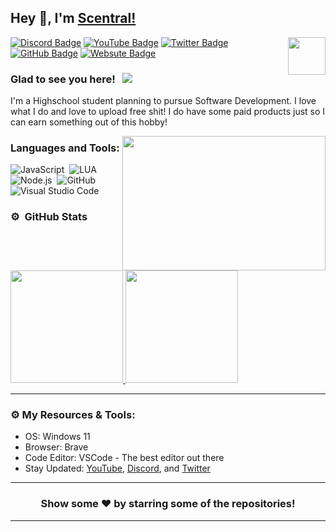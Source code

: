 ## Hey 👋, I'm [Scentral!](https://github.com/scentral/)

<img align="right" height="60" width="60" alt="" src="[https://cdn.discordapp.com/attachments/579055386406027286/814633737802219580/Infinity_2.png(https://cdn.discordapp.com/attachments/925891005834743830/1027741404971155497/1301ee85c63f748c0e213bead815372557.png)" />

[![Discord Badge](https://img.shields.io/badge/-Discord-0e76a8?style=flat-square&logo=Discord&logoColor=white)](https://discord.gg/AYSSF4Uuv9)
[![YouTube Badge](https://img.shields.io/badge/-YouTube-e02828?style=flat-square&logo=YouTube&logoColor=white)](https://www.youtube.com/channel/UCbGUYKYfiGaLnur9KwELR9Qpbjreload=102)
[![Twitter Badge](https://img.shields.io/badge/-Twitter-00acee?style=flat-square&logo=Twitter&logoColor=white)](https://twitter.com/Scentral)
[![GitHub Badge](https://img.shields.io/badge/-GitHub-ffffff?style=flat-square&logo=Github&logoColor=black)](https://github.com/Scentral)
[![Websute Badge](https://img.shields.io/badge/-Website-000000?style=flat-square&logo=Website&logoColor=black)](https://astradev.wtf)

### Glad to see you here! &nbsp; ![](https://komarev.com/ghpvc/?username=Scentral&label=Views&color=blue&style=plastic)

I'm a Highschool student planning to pursue Software Development. I love what I do and love to upload free shit! I do have some paid products just so I can earn something out of this hobby!

<img align="right" height="215" width="325" alt="" src="https://cdn.dribbble.com/users/416610/screenshots/4801105/coding_desk_flat_vector_ui_ux_design_illustration_motion_animation_gif2.gif" />

### Languages and Tools:

![JavaScript](https://img.shields.io/badge/-JavaScript-333333?style=flat&logo=javascript)&nbsp;
![LUA](https://img.shields.io/badge/-LUA-333333?style=flat&logo=lua)&nbsp;
![Node.js](https://img.shields.io/badge/-Node.js-333333?style=flat&logo=node.js)&nbsp;
![GitHub](https://img.shields.io/badge/-GitHub-333333?style=flat&logo=github)&nbsp;
![Visual Studio Code](https://img.shields.io/badge/-Visual%20Studio%20Code-333333?style=flat&logo=visual-studio-code&logoColor=007ACC)&nbsp;

### ⚙️ &nbsp;GitHub Stats

<p align="left">
<a href="https://github.com/Scentral">
  <img height="180em" src="https://github-readme-stats-eight-theta.vercel.app/api?username=Scentral&show_icons=true&theme=react&include_all_commits=true&count_private=true"/>
  <img height="180em" src="https://github-readme-stats-eight-theta.vercel.app/api/top-langs/?username=Scentral&layout=compact&langs_count=8&theme=react"/>
</a>
</p>

---

### ⚙️ My Resources & Tools:

- OS: Windows 11
- Browser: Brave
- Code Editor: VSCode - The best editor out there
- Stay Updated: [YouTube](https://www.youtube.com/channel/UCbGUYKYfiGaLnur9KwELR9Qpbjreload=102), [Discord](https://discord.gg/DUVx2wHTV8), and [Twitter](https://twitter.com/OfficerScentral)

---

<h3 align=center>Show some ❤️ by starring some of the repositories!</h3>

---
